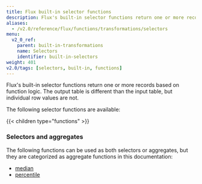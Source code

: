 ```yaml
---
title: Flux built-in selector functions
description: Flux's built-in selector functions return one or more records based on function logic.
aliases:
  - /v2.0/reference/flux/functions/transformations/selectors
menu:
  v2_0_ref:
    parent: built-in-transformations
    name: Selectors
    identifier: built-in-selectors
weight: 401
v2.0/tags: [selectors, built-in, functions]
---
```


Flux's built-in selector functions return one or more records based on function logic.
The output table is different than the input table, but individual row values are not.

The following selector functions are available:

{{< children type="functions" >}}


### Selectors and aggregates
The following functions can be used as both selectors or aggregates, but they are
categorized as aggregate functions in this documentation:

- [median](/v2.0/reference/flux/functions/built-in/transformations/aggregates/median)
- [percentile](/v2.0/reference/flux/functions/built-in/transformations/aggregates/percentile)
